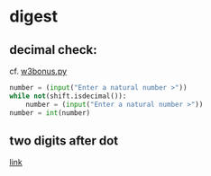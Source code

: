 # digest

## decimal check:
cf. [w3bonus.py](./w3bonus.py)
```python
number = (input("Enter a natural number >"))
while not(shift.isdecimal()):
    number = (input("Enter a natural number >"))
number = int(number)
```
## two digits after dot
[link](https://www.codegrepper.com/code-examples/python/two+digits+after+decimal+point+in+python)
